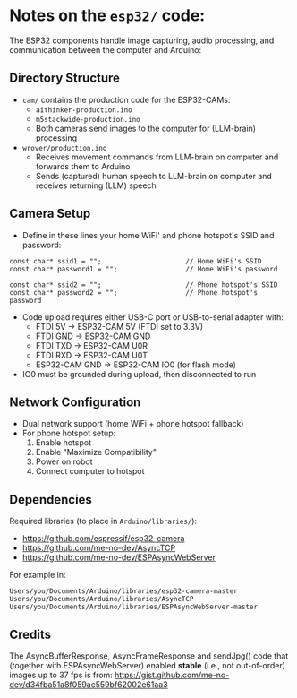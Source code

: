 # Notes on the `esp32/` code:

The ESP32 components handle image capturing, audio processing, and communication between the computer and Arduino:

## Directory Structure

- `cam/` contains the production code for the ESP32-CAMs:
  - `aithinker-production.ino`
  - `m5stackwide-production.ino`
  - Both cameras send images to the computer for (LLM-brain) processing
- `wrover/production.ino`
  - Receives movement commands from LLM-brain on computer and forwards them to Arduino
  - Sends (captured) human speech to LLM-brain on computer and receives returning (LLM) speech

## Camera Setup

- Define in these lines your home WiFi' and phone hotspot's SSID and password:

```
const char* ssid1 = "";                     // Home WiFi's SSID
const char* password1 = "";                 // Home WiFi's password
```

```
const char* ssid2 = "";                     // Phone hotspot's SSID
const char* password2 = "";                 // Phone hotspot's password
```

- Code upload requires either USB-C port or USB-to-serial adapter with:
  - FTDI 5V → ESP32-CAM 5V (FTDI set to 3.3V)
  - FTDI GND → ESP32-CAM GND
  - FTDI TXD → ESP32-CAM U0R
  - FTDI RXD → ESP32-CAM U0T
  - ESP32-CAM GND → ESP32-CAM IO0 (for flash mode)
- IO0 must be grounded during upload, then disconnected to run

## Network Configuration

- Dual network support (home WiFi + phone hotspot fallback)
- For phone hotspot setup:
  1. Enable hotspot
  2. Enable "Maximize Compatibility"
  3. Power on robot
  4. Connect computer to hotspot

## Dependencies

Required libraries (to place in `Arduino/libraries/`):

- https://github.com/espressif/esp32-camera
- https://github.com/me-no-dev/AsyncTCP
- https://github.com/me-no-dev/ESPAsyncWebServer

For example in:

```
Users/you/Documents/Arduino/libraries/esp32-camera-master
Users/you/Documents/Arduino/libraries/AsyncTCP
Users/you/Documents/Arduino/libraries/ESPAsyncWebServer-master
```

## Credits

The AsyncBufferResponse, AsyncFrameResponse and sendJpg() code that (together with ESPAsyncWebServer) enabled **stable** (i.e., not out-of-order) images up to 37 fps is from:
https://gist.github.com/me-no-dev/d34fba51a8f059ac559bf62002e61aa3

